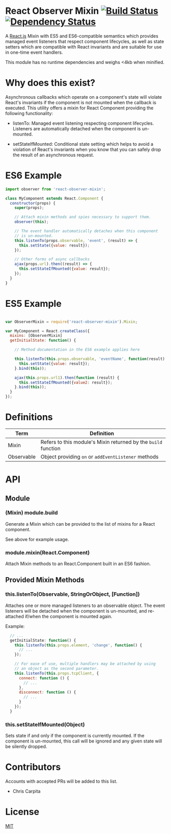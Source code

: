 # React Observer Mixin  [![Build Status](https://travis-ci.org/ccarpita/react-observer-mixin.svg?branch=master)](https://travis-ci.org/ccarpita/react-observer-mixin) [![Dependency Status](https://gemnasium.com/ccarpita/react-observer-mixin.svg)](https://gemnasium.com/ccarpita/react-observer-mixin)

A [React.js] Mixin with ES5 and ES6-compatible semantics which provides
managed event listeners that respect component lifecycles, as well as
state setters which are compatible with React invariants and are suitable
for use in one-time event handlers.

This module has no runtime dependencies and weighs <4kb when minified.

# Why does this exist?

Asynchronous callbacks which operate on a component's state will violate
React's invariants if the component is not mounted when the callback is
executed. This utility offers a mixin for React Component providing the
following functionality:

 * listenTo: Managed event listening respecting component lifecycles.  Listeners
     are automatically detached when the component is un-mounted.

 * setStateIfMounted: Conditional state setting which helps to avoid
     a violation of React's invariants when you know that you can safely drop 
     the result of an asynchronous request.

# ES6 Example 

```js
import observer from 'react-observer-mixin';

class MyComponent extends React.Component {
  constructor(props) {
    super(props);

    // Attach mixin methods and spies necessary to support them.
    observer(this);

    // The event handler automatically detaches when this component
    // is un-mounted.
    this.listenTo(props.observable, 'event', (result) => {
      this.setState({value: result});
    });

    // Other forms of async callbacks
    ajax(props.url).then((result) => {
      this.setStateIfMounted({value: result});
    });
  }
}
```

# ES5 Example

```js

var ObserverMixin = require('react-observer-mixin').Mixin;

var MyComponent = React.createClass({
  mixins: [ObserverMixin]
  getInitialState: function() {

    // Method documentation in the ES6 example applies here

    this.listenTo(this.props.observable, 'eventName', function(result) {
      this.setState({value: result});  
    }.bind(this));

    ajax(this.props.url1).then(function (result) {
      this.setStateIfMounted({value2: result}); 
    }.bind(this));
  }
});
```

# Definitions

| Term | Definition |
| ---- | ---------- |
| Mixin | Refers to this module's Mixin returned by the `build` function |
| Observable | Object providing `on` or `addEventListener` methods |

# API

## Module

### (Mixin) module.build

Generate a Mixin which can be provided to the list of mixins for a
React component.

See above for example usage.

### module.mixin(React.Component)

Attach Mixin methods to an React.Component built in an ES6 fashion.


## Provided Mixin Methods

### this.listenTo(Observable, StringOrObject, [Function])

Attaches one or more managed listeners to an observable object.  The event
listeners will be detached when the component is un-mounted, and re-attached
if/when the component is mounted again.


Example:
```js
  // ...
  getInitialState: function() {
    this.listenTo(this.props.element, 'change', function() {
      // ...
    });

    // For ease of use, multiple handlers may be attached by using
    // an object as the second parameter.
    this.listenTo(this.props.tcpClient, {
      connect: function () {
        // ...
      },
      disconnect: function () {
        // ...
      }
    });
  }
```

### this.setStateIfMounted(Object)

Sets state if and only if the component is currently mounted.  If the component
is un-mounted, this call will be ignored and any given state will be silently
dropped.


# Contributors

Accounts with accepted PRs will be added to this list.

* Chris Carpita

# License

[MIT]

[React.js]: http://facebook.github.io/react/
[MIT]: http://opensource.org/licenses/MIT
